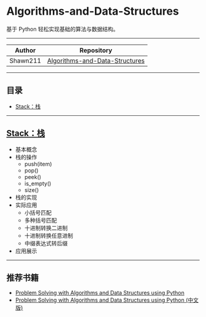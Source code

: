 Algorithms-and-Data-Structures
======
基于 Python 轻松实现基础的算法与数据结构。

******
|Author|Repository|
|:---:|:---:
|Shawn211|[Algorithms-and-Data-Structures](https://github.com/Shawn211/Algorithms-and-Data-Structures)

******
## 目录
* [Stack：栈](#Stack：栈)

******
[Stack：栈](Stack/README.md)
------
* 基本概念
* 栈的操作
    * push(item)
    * pop()
    * peek()
    * is_empty()
    * size()
* 栈的实现
* 实际应用
    * 小括号匹配
    * 多种括号匹配
    * 十进制转换二进制
    * 十进制转换任意进制
    * 中缀表达式转后缀
* 应用展示

******
推荐书籍
------
* [Problem Solving with Algorithms and Data Structures using Python](http://interactivepython.org/runestone/static/pythonds/index.html)
* [Problem Solving with Algorithms and Data Structures using Python (中文版)](https://facert.gitbooks.io/python-data-structure-cn/)
